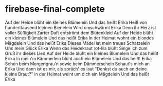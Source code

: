 # firebase-final-complete

Auf der Heide blüht ein kleines Blümelein
Und das heißt
Erika
Heiß von hunderttausend kleinen Bienelein
Wird umschwärmt
Erika
Denn ihr Herz ist voller Süßigkeit
Zarter Duft entströmt dem Blütenkleid
Auf der Heide blüht ein kleines Blümelein
Und das heißt
Erika
In der Heimat wohnt ein blondes Mägdelein
Und das heißt
Erika
Dieses Mädel ist mein treues Schätzelein
Und mein Glück
Erika
Wenn das Heidekraut rot-lila blüht
Singe ich zum Gruß ihr dieses Lied
Auf der Heide blüht ein kleines Blümelein
Und das heißt
Erika
In mein'm Kämmerlein blüht auch ein Blümelein
Und das heißt
Erika
Schon beim Morgengrau'n sowie beim Dämmerschein
Schaut's mich an
Erika
Und dann ist es mir, als spräch' es laut
"Denkst du auch an deine kleine Braut?"
In der Heimat weint um dich ein Mägdelein
Und das heißt
Erika
